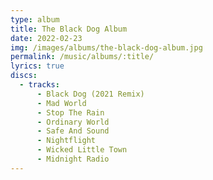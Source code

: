```yaml
---
type: album
title: The Black Dog Album
date: 2022-02-23
img: /images/albums/the-black-dog-album.jpg
permalink: /music/albums/:title/
lyrics: true
discs:
  - tracks:
      - Black Dog (2021 Remix)
      - Mad World
      - Stop The Rain
      - Ordinary World
      - Safe And Sound
      - Nightflight
      - Wicked Little Town
      - Midnight Radio
---
```

